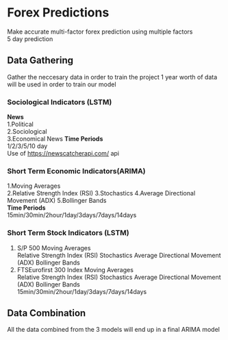# Forex Predictions
Make accurate multi-factor forex prediction using multiple factors           
5 day prediction          
## Data Gathering
Gather the neccesary data in order to train the project
1 year worth of data will be used in order to train our model
### Sociological Indicators (LSTM)
**News**             
1.Political        
2.Sociological              
3.Economical News 
**Time Periods**    
1/2/3/5/10 day      
Use of https://newscatcherapi.com/ api
### Short Term Economic Indicators(ARIMA)
1.Moving Averages     
2.Relative Strength Index (RSI)
3.Stochastics 
4.Average Directional Movement (ADX) 
5.Bollinger Bands         
**Time Periods**    
15min/30min/2hour/1day/3days/7days/14days   
### Short Term Stock Indicators (LSTM)
1. S/P 500
  Moving Averages     
  Relative Strength Index (RSI)
  Stochastics 
  Average Directional Movement (ADX) 
  Bollinger Bands   
2. FTSEurofirst 300 Index
  Moving Averages     
  Relative Strength Index (RSI)
  Stochastics 
  Average Directional Movement (ADX) 
  Bollinger Bands  
15min/30min/2hour/1day/3days/7days/14days   
## Data Combination
All the data combined from the 3 models will end up in a final ARIMA model

